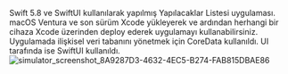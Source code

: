 Swift 5.8 ve SwiftUI kullanılarak yapılmış Yapılacaklar Listesi uygulaması. macOS Ventura ve son sürüm Xcode yükleyerek ve ardından herhangi bir cihaza Xcode üzerinden deploy ederek uygulamayı kullanabilirsiniz.
Uygulamada ilişkisel veri tabanını yönetmek için CoreData kullanıldı. UI tarafında ise SwiftUI kullanıldı.
![simulator_screenshot_8A9287D3-4632-4EC5-B274-FAB815DBAE86](https://github.com/barisaarslan/ToDoList/assets/55956179/273cd7f5-2c22-4cb6-820f-6cf439e15885)
